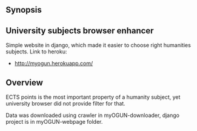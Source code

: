 ## Synopsis

University subjects browser enhancer
---
Simple website in django, which made it easier to choose right humanities subjects.
Link to heroku:
* http://myogun.herokuapp.com/

## Overview
ECTS points is the most important property of a humanity subject, yet university browser
did not provide filter for that.

Data was downloaded using crawler in myOGUN-downloader, django project is in myOGUN-webpage folder.

